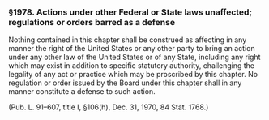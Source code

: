 ### §1978. Actions under other Federal or State laws unaffected; regulations or orders barred as a defense ###

Nothing contained in this chapter shall be construed as affecting in any manner the right of the United States or any other party to bring an action under any other law of the United States or of any State, including any right which may exist in addition to specific statutory authority, challenging the legality of any act or practice which may be proscribed by this chapter. No regulation or order issued by the Board under this chapter shall in any manner constitute a defense to such action.

(Pub. L. 91–607, title I, §106(h), Dec. 31, 1970, 84 Stat. 1768.)